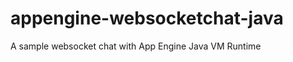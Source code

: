 appengine-websocketchat-java
============================

A sample websocket chat with App Engine Java VM Runtime
